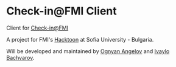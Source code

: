 Check-in@FMI Client
==============
Client for [Check-in@FMI](https://github.com/TheCodingMonkeys/checkin-at-fmi)

A project for FMI's [Hacktoon](https://github.com/Hackfmi/Organization-Details "Hacktoon") at Sofia University - Bulgaria.

Will be developed and maintained by [Ognyan Angelov](http://www.linkedin.com/pub/ognyan-angelov/3b/6b/12a "Ognyan Angelov") and [Ivaylo Bachvarov](http://www.linkedin.com/in/bachvarov "Ivaylo Backvarov").
